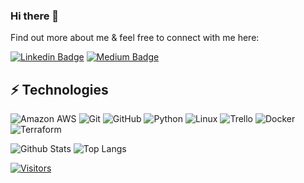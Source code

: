 <!-- LUIT GitHub Profile Template -->

<!-- Keep "Hi there" or replace it with a greeting of your own! -->

### Hi there 👋

<!-- Introduce yourself and give a brief introduction about yourself here.  Also include what tech you're interested in and what you are currently learning -->

Find out more about me & feel free to connect with me here:

<!-- Replace the fields below with the information requested. Remember to remove the encapsulating <> characters. For spaces in names, use %20 (e.g. Broadus%20Palmer) -->

[![Linkedin Badge](https://img.shields.io/badge/-Troy%20Ingram-blue?style=flat-square&logo=Linkedin&logoColor=white&link=https://www.linkedin.com/in/troy-ingram)](https://www.linkedin.com/in/troy-ingram)
[![Medium Badge](https://img.shields.io/badge/Troy%20Ingram-12100E?style=flat-square&logo=medium&logoColor=white&link=https://medium.com/@troy-ingram)](https://medium.com/@troy-ingram)


## ⚡ Technologies

<!-- Check out the Badges folder for more badges -->

![Amazon AWS](https://img.shields.io/badge/Amazon%20AWS-232F3E?style=flat-square&logo=amazon-aws)
![Git](https://img.shields.io/badge/-Git-black?style=flat-square&logo=git)
![GitHub](https://img.shields.io/badge/-GitHub-181717?style=flat-square&logo=github)
![Python](https://img.shields.io/badge/-Python-black?style=flat-square&logo=Python)
![Linux](https://img.shields.io/badge/Linux-FCC624?style=flat-square&logo=linux&logoColor=black)
![Trello](https://img.shields.io/badge/Trello-%23026AA7.svg?style=flat-square&logo=Trello&logoColor=white)
![Docker](https://img.shields.io/badge/docker-%230db7ed.svg?style=for-the-badge&logo=docker&logoColor=white)
![Terraform](https://img.shields.io/badge/terraform-%235835CC.svg?style=for-the-badge&logo=terraform&logoColor=white)

<!-- Replace the fields below with the information requested. Remember to remove the encapsulating <> characters. -->

![Github Stats](https://github-readme-stats.vercel.app/api?username=troy-ingram&count_private=true&show_icons=true&include_all_commits=true)
![Top Langs](https://github-readme-stats.vercel.app/api/top-langs/?username=troy-ingram&hide=TeX&layout=compact)


[![Visitors](https://api.visitorbadge.io/api/visitors?path=troy-ingram%2Ftroy-ingram&label=VISITORS&countColor=%23263759)](https://visitorbadge.io/status?path=troy-ingram%2Ftroy-ingram)
